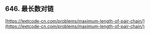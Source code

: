**646. 最长数对链**  
---
[https://leetcode-cn.com/problems/maximum-length-of-pair-chain/](https://leetcode-cn.com/problems/maximum-length-of-pair-chain/)  
